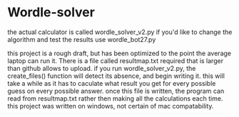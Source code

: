 # Wordle-solver

the actual calculator is called wordle_solver_v2.py
if you'd like to change the algorithm and test the results use wordle_bot27.py

this project is a rough draft, but has been optimized to the point the average laptop can run it. There is a file called resultmap.txt required that is larger than github allows to upload. if you run wordle_solver_v2.py, the create_files() function will detect its absence, and begin writing it. this will take a while as it has to caculate what result you get for every possible guess on every possible answer. once this file is written, the program can read from resultmap.txt rather then making all the calculations each time. this project was written on windows, not certain of mac compatability.
